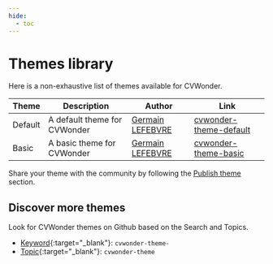 ```yaml
---
hide:
  - toc
---
```

# Themes library

Here is a non-exhaustive list of themes available for CVWonder.

| Theme | Description | Author | Link |
|-------|-------------|--------|------|
| Default | A default theme for CVWonder | [Germain LEFEBVRE](https://github.com/germainlefebvre4) | [cvwonder-theme-default](https://github.com/germainlefebvre4/cvwonder-theme-default) |
| Basic | A basic theme for CVWonder | [Germain LEFEBVRE](https://github.com/germainlefebvre4) | [cvwonder-theme-basic](https://github.com/germainlefebvre4/cvwonder-theme-basic) |

Share your theme with the community by following the [Publish theme](publish-theme.md) section.

## Discover more themes

Look for CVWonder themes on Github based on the Search and Topics.

* [Keyword](https://github.com/search?q=cvwonder-theme-&type=repositories){:target="_blank"}: `cvwonder-theme-`
* [Topic](https://github.com/topics/cvwonder-theme){:target="_blank"}: `cvwonder-theme`
